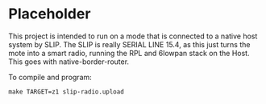 # Placeholder

This project is intended to run on a mode that is connected to a native host system by SLIP.  The SLIP is really SERIAL LINE 15.4, as this just turns the mote into a smart radio, running the RPL and 6lowpan stack on the Host.  This goes with native-border-router.

To compile and program:

````
make TARGET=z1 slip-radio.upload
````




